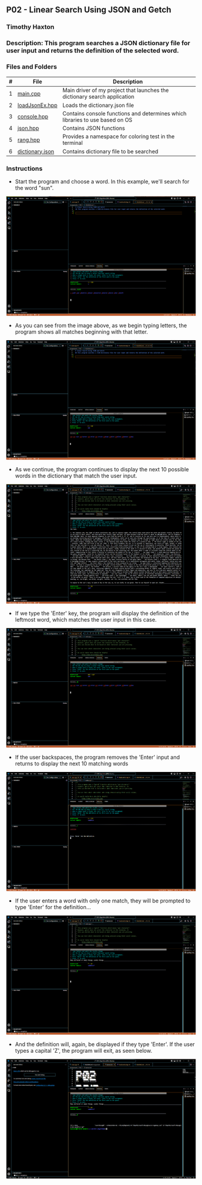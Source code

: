 ## P02 - Linear Search Using JSON and Getch
### Timothy Haxton
### Description: This program searches a JSON dictionary file for user input and returns the definition of the selected word.

### Files and Folders

|   #   | File                                    | Description                                                                  |
| :---: | --------------------------------------- | ---------------------------------------------------------------------------- |
|   1   | [main.cpp](main.cpp)                    | Main driver of my project that launches the dictionary search application    |
|   2   | [loadJsonEx.hpp](loadJsonEx.hpp)        | Loads the dictionary.json file                                               |
|   3   | [console.hpp](headers/console.hpp)      | Contains console functions and determines which libraries to use based on OS |
|   4   | [json.hpp](headers/json.hpp)            | Contains JSON functions                                                      |
|   5   | [rang.hpp](headers/rang.hpp)            | Provides a namespace for coloring test in the terminal                       |
|   6   | [dictionary.json](data/dictionary.json) | Contains dictionary file to be searched                                      |

### Instructions

- Start the program and choose a word. In this example, we'll search for the word "sun".

![alt text](dictionaryTest_s.png)

- As you can see from the image above, as we begin typing letters, the program shows all matches beginning with that letter.

![alt text](dictionaryTest_sun.png)

- As we continue, the program continues to display the next 10 possible words in the dictionary that match the user input.

![alt text](dictionaryTest_sun_return.png)

- If we type the 'Enter' key, the program will display the definition of the leftmost word, which matches the user input in this case.

![alt text](dictionaryTest_sun_postReturn.png)

- If the user backspaces, the program removes the 'Enter' input and returns to display the next 10 matching words

![alt text](dictionaryTest_sundries_preReturn.png)

- If the user enters a word with only one match, they will be prompted to type 'Enter' for the definition...

![alt text](dictionaryTest_sundries_return.png)

- And the definition will, again, be displayed if they type 'Enter'. If the user types a capital 'Z', the program will exit, as seen below.

![alt text](dictionaryTest_capZ.png)
